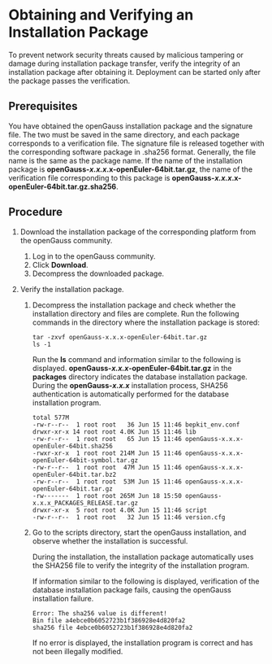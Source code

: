 # Obtaining and Verifying an Installation Package<a name="EN-US_TOPIC_0251900886"></a>

To prevent network security threats caused by malicious tampering or damage during installation package transfer, verify the integrity of an installation package after obtaining it. Deployment can be started only after the package passes the verification.

## Prerequisites<a name="en-us_topic_0249784569_en-us_topic_0241802590_en-us_topic_0085434667_en-us_topic_0059782060_section53511076163549"></a>

You have obtained the openGauss installation package and the signature file. The two must be saved in the same directory, and each package corresponds to a verification file. The signature file is released together with the corresponding software package in .sha256 format. Generally, the file name is the same as the package name. If the name of the installation package is  **openGauss-_x.x.x_.x-openEuler-64bit.tar.gz**, the name of the verification file corresponding to this package is  **openGauss-_x.x.x_.x-openEuler-64bit.tar.gz.sha256**.

## Procedure<a name="en-us_topic_0249784569_en-us_topic_0241802590_en-us_topic_0085434667_en-us_topic_0059782060_section62223956163549"></a>

1.  Download the installation package of the corresponding platform from the openGauss community.
    1.  Log in to the openGauss community.
    2.  Click  **Download**.
    3.  Decompress the downloaded package.

2.  Verify the installation package.
    1.  Decompress the installation package and check whether the installation directory and files are complete. Run the following commands in the directory where the installation package is stored:

        ```
        tar -zxvf openGauss-x.x.x-openEuler-64bit.tar.gz
        ls -1
        ```

        Run the  **ls**  command and information similar to the following is displayed.  **openGauss-_x.x.x_-openEuler-64bit.tar.gz**  in the  **packages**  directory indicates the database installation package. During the  **openGauss-_x.x.x_**  installation process, SHA256 authentication is automatically performed for the database installation program.

        ```
        total 577M
        -rw-r--r--  1 root root   36 Jun 15 11:46 bepkit_env.conf
        drwxr-xr-x 14 root root 4.0K Jun 15 11:46 lib
        -rw-r--r--  1 root root   65 Jun 15 11:46 openGauss-x.x.x-openEuler-64bit.sha256
        -rwxr-xr-x  1 root root 214M Jun 15 11:46 openGauss-x.x.x-openEuler-64bit-symbol.tar.gz
        -rw-r--r--  1 root root  47M Jun 15 11:46 openGauss-x.x.x-openEuler-64bit.tar.bz2
        -rw-r--r--  1 root root  53M Jun 15 11:46 openGauss-x.x.x-openEuler-64bit.tar.gz
        -rw-------  1 root root 265M Jun 18 15:50 openGauss-x.x.x_PACKAGES_RELEASE.tar.gz
        drwxr-xr-x  5 root root 4.0K Jun 15 11:46 script
        -rw-r--r--  1 root root   32 Jun 15 11:46 version.cfg
        
        ```

    2.  Go to the scripts directory, start the openGauss installation, and observe whether the installation is successful.

        During the installation, the installation package automatically uses the SHA256 file to verify the integrity of the installation program.

        If information similar to the following is displayed, verification of the database installation package fails, causing the openGauss installation failure.

        ```
        Error: The sha256 value is different!
        Bin file a4ebce0b6052723b1f386928e4d820fa2
        sha256 file 4ebce0b6052723b1f386928e4d820fa2
        ```

        If no error is displayed, the installation program is correct and has not been illegally modified.




